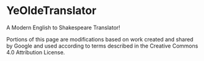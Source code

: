 # YeOldeTranslator

A Modern English to Shakespeare Translator!


Portions of this page are modifications based on work created and shared by Google and used according to terms described in the Creative Commons 4.0 Attribution License.